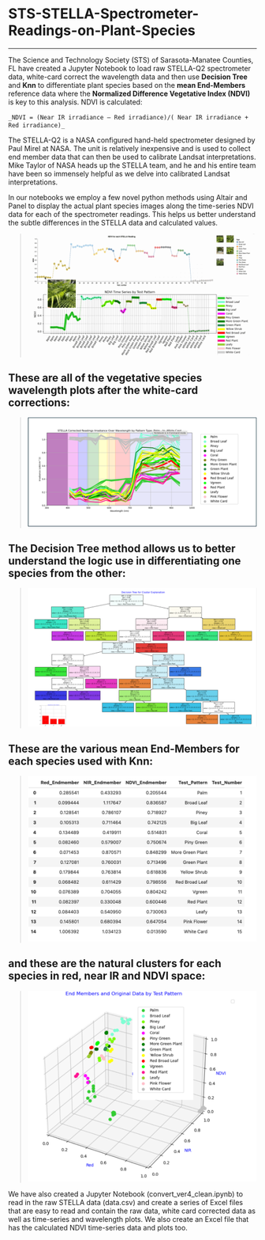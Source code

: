 # STS-STELLA-Spectrometer-Readings-on-Plant-Species
---
The Science and Technology Society (STS) of Sarasota-Manatee Counties, FL have created a Jupyter Notebook to load raw STELLA-Q2 spectrometer data, white-card correct the wavelength data and then use **Decision Tree** and **Knn** to differentiate plant species based on the **mean End-Members** reference data where the **Normalized Difference Vegetative Index (NDVI)** is key to this analysis. NDVI is calculated:

    _NDVI = (Near IR irradiance – Red irradiance)/( Near IR irradiance + Red irradiance)_


The STELLA-Q2 is a NASA configured hand-held spectrometer designed by Paul Mirel at NASA. The unit is relatively inexpensive and is used to collect end member data that can then be used to calibrate Landsat interpretations. Mike Taylor of NASA heads up the STELLA team, and he and his entire team have been so immensely helpful as we delve into calibrated Landsat interpretations. 

In our notebooks we employ a few novel python methods using Altair and Panel to display the actual plant species images along the time-series NDVI data for each of the spectrometer readings. This helps us better understand the subtle differences in the STELLA data and calculated values. 

>
>![animated](STELLA_with_Photos.gif)
>
>


## **These are all of the vegetative species wavelength plots after the white-card corrections:**

>
>![animated](wavelengths.png)
>

## **The Decision Tree method allows us to better understand the logic use in differentiating one species from the other:**

>
>![animated](DecisionTree.png)
>

## **These are the various mean End-Members for each species used with Knn:**

>
>![animated](EndMember.png)
>

## **and these are the natural clusters for each species in red, near IR and NDVI space:**

>
>![animated](3D.png)
>



We have also created a Jupyter Notebook (convert_ver4_clean.ipynb) to read in the raw STELLA data (data.csv) and create a series of Excel files that are easy to read and contain the raw data, white card corrected data as well as time-series and wavelength plots. We also create an Excel file that has the calculated NDVI time-series data and plots too.
